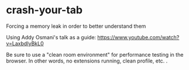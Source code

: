 # crash-your-tab
Forcing a memory leak in order to better understand them 

Using Addy Osmani's talk as a guide: https://www.youtube.com/watch?v=LaxbdIyBkL0

Be sure to use a "clean room environment" for performance testing in the browser. In other words, no extensions running, clean profile, etc. . 